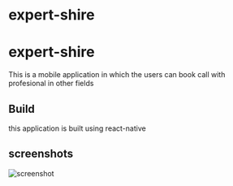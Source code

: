 # expert-shire

# expert-shire
This is a mobile application in which the users can book call with profesional in other fields


## Build
this application is built using react-native

## screenshots
![screenshot](https://ik.imagekit.io/x761p7oyp/expert_shire/Screenshot_20220726-193616_j3uAEqBag.png?ik-sdk-version=javascript-1.4.3&updatedAt=1663527266500)
